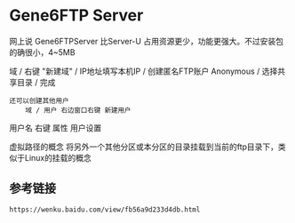 # Gene6FTP Server

网上说 Gene6FTPServer 比Server-U 占用资源更少，功能更强大。不过安装包的确很小，4~5MB

域 / 右键 "新建域" / IP地址填写本机IP / 创建匿名FTP账户 Anonymous  / 选择共享目录  / 完成

    还可以创建其他用户
        域 / 用户 右边窗口右键 新建用户 

用户名 右键 属性 用户设置 


虚拟路径的概念
    将另外一个其他分区或本分区的目录挂载到当前的ftp目录下，类似于Linux的挂载的概念

## 参考链接
    https://wenku.baidu.com/view/fb56a9d233d4db.html

